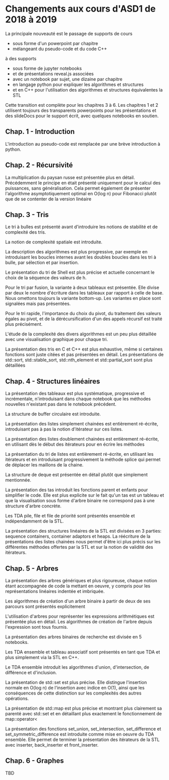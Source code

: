 # Changements aux cours d'ASD1 de 2018 à 2019

La principale nouveauté est le passage de supports de cours 

* sous forme d'un powerpoint par chapitre
* mélangeant du pseudo-code et du code C++

à des supports 

* sous forme de jupyter notebooks 
* et de présentations reveal.js associées
* avec un notebook par sujet, une dizaine par chapitre
* en langage python pour expliquer les algorithmes et structures
* et en C++ pour l'utilisation des algorithmes et structures équivalentes la STL

Cette transition est complète pour les chapitres 3 à 6. Les chapitres 1 et 2 utilisent toujours des transparents powerpoints pour les présentations et des slideDocs pour le support écrit, avec quelques notebooks en soutien. 

## Chap. 1 - Introduction

L'introduction au pseudo-code est remplacée par une brève introduction à python. 

## Chap. 2 - Récursivité

La multiplication du paysan russe est présentée plus en détail. Précédemment le principe en était présenté uniquement pour le calcul des puissances, sans généralisation. Cela permet également de présenter l'algorithme asymptotiquement optimal en O(log n) pour Fibonacci plutôt que de se contenter de la version linéaire

## Chap. 3 - Tris

Le tri à bulles est présenté avant d'introduire les notions de stabilité et de complexité des tris. 

La notion de complexité spatiale est introduite. 

La description des algorithmes est plus progressive, par exemple en introduisant les boucles internes avant les doubles boucles dans les tri à bulle, par sélection et par insertion. 

Le présentation du tri de Shell est plus précise et actuelle concernant le choix de la séquence des valeurs de h. 

Pour le tri par fusion, la variante à deux tableaux est présentée. Elle divise par deux le nombre d'écriture dans les tableaux par rapport à celle de base. Nous omettons toujours la variante bottom-up. Les variantes en place sont signalées mais pas présentées. 

Pour le tri rapide, l'importance du choix du pivot, du traitement des valeurs égales au pivot, et de la dérécursification d'un des appels récursif est traité plus précisément. 

L'étude de la complexité des divers algorithmes est un peu plus détaillée avec une visualisation graphique pour chaque tri.

La présentation des tris en C et C++ est plus exhaustive, même si certaines fonctions sont juste citées et pas présentées en détail. Les présentations de std::sort, std::stable_sort, std::nth_element et std::partial_sort sont plus détaillées

## Chap. 4 - Structures linéaires

La présentation des tableaux est plus systématique, progressive et incrémentale, n'introduisant dans chaque notebook que les méthodes nouvelles n'existant pas dans le notebook précédent. 

La structure de buffer circulaire est introduite. 

La présentation des listes simplement chainées est entièrement ré-écrite, introduisant pas à pas la notion d'itérateur sur ces listes.

La présentation des listes doublement chainées est entièrement ré-écrite, en utilisant dès le début des itérateurs pour en écrire les méthodes 

La présentation du tri de listes est entièrement ré-écrite, en utilisant les itérateurs et en introduisant progressivement la méthode splice qui permet de déplacer les maillons de la chaine. 

La structure de deque est présentée en détail plutôt que simplement mentionnée. 

La présentation des tas introduit les fonctions parent et enfants pour simplifier le code. Elle est plus explicite sur le fait qu'un tas est un tableau et que la visualisation sous forme d'arbre binaire ne correspond pas à une structure d'arbre concrète.

Les TDA pile, file et file de priorité sont présentés ensemble et indépendamment de la STL. 

La présentation des structures linéaires de la STL est divisées en 3 parties: sequence containers, container adaptors et heaps. La réécriture de la présentations des listes chainées nous permet d'être ici plus précis sur les différentes méthodes offertes par la STL et sur la notion de validité des itérateurs. 

## Chap. 5 - Arbres

La présentation des arbres génériques et plus rigoureuse, chaque notion étant accompagnée de code la mettant en oeuvre, y compris pour les représentations linéaires indentée et imbriquée. 

Les algorithmes de création d'un arbre binaire à partir de deux de ses parcours sont présentés explicitement

L'utilisation d'arbres pour représenter les expressions arithmétiques est présentée plus en détail. Les algorithmes de création de l'arbre depuis l'expression sont tous fournis. 

La présentation des arbres binaires de recherche est divisée en 5 notebooks. 

Les TDA ensemble et tableau associatif sont présentés en tant que TDA et plus simplement via la STL en C++. 

Le TDA ensemble introduit les algorithmes d'union, d'intersection, de différence et d'inclusion. 

La présentation de std::set est plus précise. Elle distingue l'insertion normale en O(log n) de l'insertion avec indice en O(1), ainsi que les conséquences de cette distinction sur les complexités des autres opérations. 

La présentation de std::map est plus précise et montrant plus clairement sa parenté avec std::set et en détaillant plus exactement le fonctionnement de map::operator<

La présentation des fonctions set_union, set_intersection, set_difference et set_symmetric_difference est introduite comme mise en oeuvre du TDA ensemble. Elle permet de terminer la présentation des itérateurs de la STL avec inserter, back_inserter et front_inserter. 

## Chap. 6 - Graphes 

TBD
